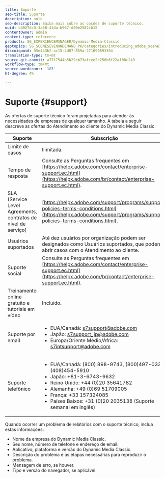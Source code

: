 ```yaml
---
title: Suporte
seo-title: Suporte
description: nulo
seo-description: Saiba mais sobre as opções de suporte técnico.
uuid: b4927dc0-3a58-43da-b967-d00e2582cb15
contentOwner: admin
content-type: reference
products: SG_EXPERIENCEMANAGER/Dynamic-Media-Classic
geptopics: SG_SCENESEVENONDEMAND_PK/categories/introducing_adobe_scene7
discoiquuid: 05e443b2-ac15-4d87-859a-271699593304
translation-type: tm+mt
source-git-commit: a77f7544b5b29cb73afcee2c250b6f22af08c249
workflow-type: tm+mt
source-wordcount: '185'
ht-degree: 4%

---
```



# Suporte {#support}

As ofertas de suporte técnico foram projetadas para atender às necessidades de empresas de qualquer tamanho. A tabela a seguir descreve as ofertas do Atendimento ao cliente do Dynamic Media Classic:

| Suporte | Subscrição |
|--- |--- |
| Limite de casos | Ilimitada. |
| Tempo de resposta | Consulte as Perguntas frequentes em [https://helpx.adobe.com/contact/enterprise-support.ec.html](https://helpx.adobe.com/br/contact/enterprise-support.ec.html). |
| SLA (Service Level Agreements, contratos de nível de serviço) | [https://helpx.adobe.com/support/programs/support-policies-terms-conditions.html](https://helpx.adobe.com/support/programs/support-policies-terms-conditions.html). |
| Usuários suportados | Até dez usuários por organização podem ser designados como Usuários suportados, que podem abrir casos com o Atendimento ao cliente. |
| Suporte social | Consulte as Perguntas frequentes em [https://helpx.adobe.com/contact/enterprise-support.ec.html](https://helpx.adobe.com/br/contact/enterprise-support.ec.html). |
| Treinamento online gratuito e tutoriais em vídeo | Incluído. |
| Suporte por email | <ul><li>EUA/Canadá: s7support@adobe.com</li> <li>Japão: s7support_jp@adobe.com</li><li>Europa/Oriente Médio/África: s7intsupport@adobe.com</li></ul> |
| Suporte telefônico | <ul><li>EUA/Canadá: (800) 898-9743, (800)497-033, (408)454-5910 </li> <li>Japão: +81-3-6743-9632 </li><li>Reino Unido: +44 (0)20 35641782</li><li>Alemanha: +49 (0)69 51709005</li><li>França: +33 157324085</li><li>Países Baixos: +31 (0)20 2035138 (Suporte semanal em inglês)</li></ul> |

Quando ocorrer um problema de relatórios com o suporte técnico, inclua estas informações:

* Nome da empresa do Dynamic Media Classic.
* Seu nome, número de telefone e endereço de email.
* Aplicativo, plataforma e versão do Dynamic Media Classic.
* Descrição do problema e as etapas necessárias para reproduzir o problema.
* Mensagem de erro, se houver.
* Tipo e versão do navegador, se aplicável.


